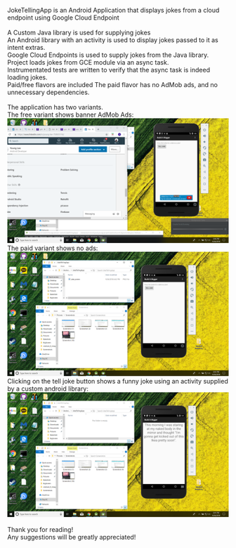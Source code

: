  JokeTellingApp is an Android Application that displays jokes from a cloud endpoint using Google Cloud Endpoint <br />
 <br />
 A Custom Java library is used for supplying jokes <br />
 An Android library with an activity is used to display jokes passed to it as intent extras. <br />
 Google Cloud Endpoints is used to supply jokes from the Java library. Project loads jokes from GCE module via an async task. <br />
 Instrumentated tests are written to verify that the async task is indeed loading jokes. <br />
 Paid/free flavors are included The paid flavor has no AdMob ads, and no unnecessary dependencies. <br />
 <br />
 The application has two variants. <br />
 The free variant shows banner AdMob Ads: <br />
 ![Alt text](screenshots/main_screen_free.png "Free Main Screen") <br />
 The paid variant shows no ads: <br />
 ![Alt text](screenshots/main_screen_paid.png "Paid Main Screen") <br />
 Clicking on the tell joke button shows a funny joke using an activity supplied by a custom android library: <br />
 ![Alt text](screenshots/joke_screen.png "Funny Joke") <br />
 <br />
 Thank you for reading! <br />
 Any suggestions will be greatly appreciated! <br />
